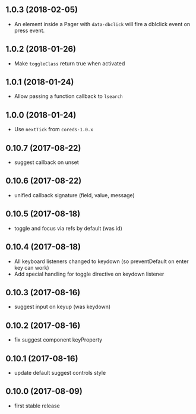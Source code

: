 ## 1.0.3 (2018-02-05)

* An element inside a Pager with `data-dbclick` will fire a dblclick event on press event.

## 1.0.2 (2018-01-26)

* Make `toggleClass` return true when activated

## 1.0.1 (2018-01-24)

* Allow passing a function callback to `lsearch`

## 1.0.0 (2018-01-24)

* Use `nextTick` from `coreds-1.0.x`

## 0.10.7 (2017-08-22)

* suggest callback on unset

## 0.10.6 (2017-08-22)

* unified callback signature (field, value, message)

## 0.10.5 (2017-08-18)

* toggle and focus via refs by default (was id)

## 0.10.4 (2017-08-18)

* All keyboard listeners changed to keydown (so preventDefault on enter key can work)
* Add special handling for toggle directive on keydown listener

## 0.10.3 (2017-08-16)

* suggest input on keyup (was keydown)

## 0.10.2 (2017-08-16)

* fix suggest component keyProperty

## 0.10.1 (2017-08-16)

* update default suggest controls style

## 0.10.0 (2017-08-09)

* first stable release
